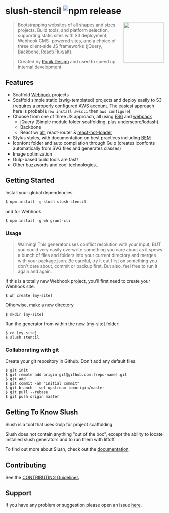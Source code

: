 # slush-stencil ![npm release](https://img.shields.io/npm/v/slush-stencil.svg?style=flat)

<img src="http://ronik-design.github.io/slush-stencil/img/stencil-logo.svg" height="128" width="128" align="right">

> Bootstrapping websites of all shapes and sizes projects. Build tools, and
  platform selection, supporting static sites with S3 deployment, Webhook CMS-
  powered sites, and a choice of three client-side JS frameworks (jQuery,
  Backbone, React/Flux/alt).
  
> Created by [Ronik Design](http://www.ronikdesign.com) and used to speed up internal development.

## Features

* Scaffold [Webhook](http://webhook.com) projects
* Scaffold simple static (swig-templated) projects and deploy easily to S3 (requires a properly configured AWS account. The easiest approach here is probabl `brew install awscli` then `aws configure`)
* Choose from one of three JS approach, all using [ES6](http://6to5.org) and [webpack](http://webpack.github.io)
  * jQuery (Simple module folder scaffolding, plus underscore/lodash)
  * Backbone
  * React w/ [alt](https://github.com/goatslacker/alt), react-router & [react-hot-loader](https://github.com/gaearon/react-hot-loader)
* Stylus styles, with documentation on best practices including [BEM](http://csswizardry.com/2013/01/mindbemding-getting-your-head-round-bem-syntax/)
* Iconfont folder and auto compilation through Gulp (creates iconfonts automatically from SVG files and generates classes)
* Image optimization
* Gulp-based build tools are fast!
* Other buzzwords and cool technologies...

## Getting Started

Install your global dependencies.

```bash
$ npm install -g slush slush-stencil
```

and for Webhook

```shell
$ npm install -g wh grunt-cli
```

### Usage

> Warning! This generator uses conflict resolution with your input, BUT you could very easily overwrite something you care about as it spews a bunch of files and folders into your current directory and merges with your package.json. Be careful, try it out first on something you don't care about, commit or backup first. But also, feel free to run it again and again.

If this is a totally new Webhook project, you'll first need to create your Webhook site.

```shell
$ wh create [my-site]
```

Otherwise, make a new directory

```shell
$ mkdir [my-site]
```

Run the generator from within the new [my-site] folder:

```shell
$ cd [my-site]
$ slush stencil
```

### Collaborating with git

Create your git repository in Github. Don't add any default files.

```shell
$ git init
$ git remote add origin git@github.com:[repo-name].git
$ git add .
$ git commit -am "Initial commit"
$ git branch --set-upstream-to=origin/master
$ git pull --rebase
$ git push origin master
```


## Getting To Know Slush

Slush is a tool that uses Gulp for project scaffolding.

Slush does not contain anything "out of the box", except the ability to locate installed slush generators and to run them with liftoff.

To find out more about Slush, check out the [documentation](https://github.com/klei/slush).

## Contributing

See the [CONTRIBUTING Guidelines](https://github.com/ronik-design/slush-website/blob/master/CONTRIBUTING.md)

## Support
If you have any problem or suggestion please open an issue [here](https://github.com/ronik-design/slush-website/issues).
